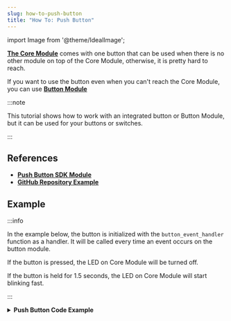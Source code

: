 ```yaml
---
slug: how-to-push-button
title: "How To: Push Button"
---
```

import Image from '@theme/IdealImage';

[**The Core Module**](../../hardware-modules/about-core-module.md) comes with one button that can be used when there is no other module on top of the Core Module, otherwise, it is pretty hard to reach.

If you want to use the button even when you can't reach the Core Module, you can use [**Button Module**](../../hardware-modules//about-button-module.md)

:::note

This tutorial shows how to work with an integrated button or Button Module, but it can be used for your buttons or switches.

:::

## References
- [**Push Button SDK Module**](https://sdk.hardwario.com/group__twr__button.html)
- [**GitHub Repository Example**](https://github.com/hardwario/twr-sdk/blob/master/_examples/button/application.c)


## Example

:::info

In the example below, the button is initialized with the `button_event_handler` function as a handler. It will be called every time an event occurs on the button module.

If the button is pressed, the LED on Core Module will be turned off.

If the button is held for 1.5 seconds, the LED on Core Module will start blinking fast.

:::

<details>
<summary>
<b>
Push Button Code Example
</b>
</summary>
<p>

  ```c showLineNumbers
  #include <application.h>

  twr_led_t led;
  twr_button_t button;

  void button_event_handler(twr_button_t *self, twr_button_event_t event, void *event_param)
  {
      (void) self;
      (void) event_param;

      if (event == TWR_BUTTON_EVENT_PRESS)
      {
          twr_led_set_mode(&led, TWR_LED_MODE_OFF);
      } else if (event == TWR_BUTTON_EVENT_HOLD ) {
          twr_led_set_mode(&led, TWR_LED_MODE_BLINK_FAST);
      }
  }

  void application_init(void)
  {
      // Initialize LED
      twr_led_init(&led, TWR_GPIO_LED, false, false);
      twr_led_set_mode(&led, TWR_LED_MODE_OFF);

      // Initialize button
      twr_button_init(&button, TWR_GPIO_BUTTON, TWR_GPIO_PULL_DOWN,0);
      twr_button_set_event_handler(&button, button_event_handler, NULL);

      // Set HOLD time
      twr_button_set_hold_time(&button, 1500);
  }
  ```

</p>
</details>
